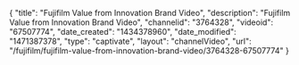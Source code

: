 {
    "title": "Fujifilm Value from Innovation Brand Video",
    "description": "Fujifilm Value from Innovation Brand Video",
    "channelid": "3764328",
    "videoid": "67507774",
    "date_created": "1434378960",
    "date_modified": "1471387378",
    "type": "captivate",
    "layout": "channelVideo",
    "url": "\/fujifilm\/fujifilm-value-from-innovation-brand-video\/3764328-67507774"
}